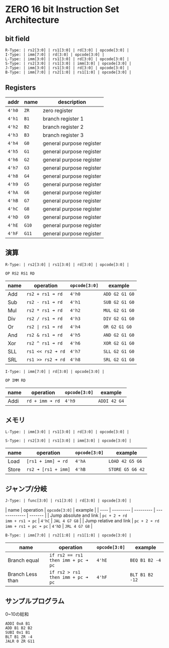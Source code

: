 # ZERO 16 bit Instruction Set Architecture

## bit field

```
R-Type: | rs2[3:0] | rs1[3:0] | rd[3:0] | opcode[3:0] | 
I-Type: | imm[7:0] | rd[3:0] | opcode[3:0] |
L-Type: | imm[3:0] | rs1[3:0] | rd[3:0] | opcode[3:0] |
S-Type: | rs2[3:0] | rs1[3:0] | imm[3:0] | opcode[3:0] |
J-Type: | imm[3:0] | rs1[3:0] | rd[3:0] | opcode[3:0] |
B-Type: | imm[7:0] | rs2[1:0] | rs1[1:0] | opcode[3:0] |
```

## Registers

| addr | name | description |
| ---- | ---- | ----------- |
| `4'h0` | `ZR` | zero register |
| `4'h1` | `B1` | branch register 1 |
| `4'h2` | `B2` | branch register 2 |
| `4'h3` | `B3` | branch register 3 |
| `4'h4` | `G0` | general purpose register |
| `4'h5` | `G1` | general purpose register |
| `4'h6` | `G2` | general purpose register |
| `4'h7` | `G3` | general purpose register |
| `4'h8` | `G4` | general purpose register |
| `4'h9` | `G5` | general purpose register |
| `4'hA` | `G6` | general purpose register |
| `4'hB` | `G7` | general purpose register |
| `4'hC` | `G8` | general purpose register |
| `4'hD` | `G9` | general purpose register |
| `4'hE` | `G10` | general purpose register |
| `4'hF` | `G11` | general purpose register |

## 演算

`R-Type: | rs2[3:0] | rs1[3:0] | rd[3:0] | opcode[3:0] | `

`OP RS2 RS1 RD`

| name | operation | `opcode[3:0]` | example |
| ---- | --------- | ------------- | ------- |
| Add | `rs2 + rs1 ➜ rd` | `4'h0` | `ADD G2 G1 G0` |
| Sub | `rs2 - rs1 ➜ rd` | `4'h1` | `SUB G2 G1 G0` |
| Mul | `rs2 * rs1 ➜ rd` | `4'h2` | `MUL G2 G1 G0` |
| Div | `rs2 / rs1 ➜ rd` | `4'h3` | `DIV G2 G1 G0` |
| Or | `rs2 \| rs1 ➜ rd` | `4'h4` | `OR G2 G1 G0` |
| And | `rs2 & rs1 ➜ rd` | `4'h5` | `AND G2 G1 G0` |
| Xor | `rs2 ^ rs1 ➜ rd` | `4'h6` | `XOR G2 G1 G0` |
| SLL | `rs1 << rs2 ➜ rd` | `4'h7` | `SLL G2 G1 G0` |
| SRL | `rs1 >> rs2 ➜ rd` | `4'h8` | `SRL G2 G1 G0` |

`I-Type: | imm[7:0] | rd[3:0] | opcode[3:0] |`

`OP IMM RD`

| name | operation | `opcode[3:0]` | example |
| ---- | --------- | ------------- | ------- |
| Addi | `rd + imm ➜ rd` | `4'h9` | `ADDI 42 G4` |

## メモリ

`L-Type: | imm[3:0] | rs1[3:0] | rd[3:0] | opcode[3:0] |`

`S-Type: | rs2[3:0] | rs1[3:0] | imm[3:0] | opcode[3:0] |`

| name | operation | `opcode[3:0]` | example |
| ---- | --------- | ------------- | ------- |
| Load | `[rs1 + imm] ➜ rd` | `4'hA` | `LOAD 42 G5 G6` |
| Store | `rs2 ➜ [rs1 + imm]` | `4'hB` | `STORE G5 G6 42` |

## ジャンプ/分岐

`J-Type: | func[3:0] | rs1[3:0] | rd[3:0] | opcode[3:0] |`

| name | operation | `opcode[3:0]` | example |
| ---- | --------- | --------- | ------------- | ------- |
| Jump absolute and link | `pc + 2 ➜ rd` <br>`imm + rs1 ➜ pc` | `4'hC` | `JAL 4 G7 G8` |
| Jump relative and link | `pc + 2 ➜ rd` <br>`imm + rs1 + pc ➜ pc` | `4'hD` | `JRL 4 G7 G8` |

`B-Type: | imm[7:0] | rs2[1:0] | rs1[1:0] | opcode[3:0] |`

| name | operation | `opcode[3:0]` | example |
| ---- | --------- | ------------- | ------- |
| Branch equal | `if rs2 == rs1 `<br>`then imm + pc ➜ pc` | `4'hE` | `BEQ B1 B2 -4` | 
| Branch Less than | `if rs2 > rs1 `<br>`then imm + pc ➜ pc` | `4'hF` | `BLT B1 B2 -12` |

## サンプルプログラム

0~10の総和

```
ADDI 0xA B1
ADD B1 B2 B2
SUBI 0x1 B1
BLT B1 ZR -4
JALR 0 ZR G11
```
